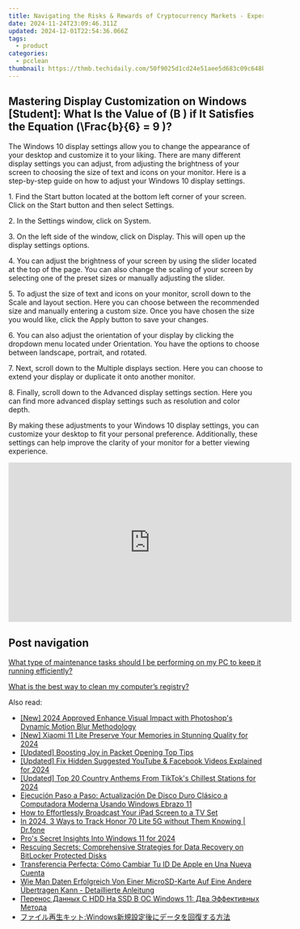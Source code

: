 ```yaml
---
title: Navigating the Risks & Rewards of Cryptocurrency Markets - Expert Analysis by YL Software
date: 2024-11-24T23:09:46.311Z
updated: 2024-12-01T22:54:36.066Z
tags:
  - product
categories:
  - pcclean
thumbnail: https://thmb.techidaily.com/50f9025d1cd24e51aee5d683c09c648b774d15c542de5a35365804c9b914df05.jpg
---
```


## Mastering Display Customization on Windows [Student]: What Is the Value of \(B \) if It Satisfies the Equation \(\Frac{b}{6} = 9 \)?

The Windows 10 display settings allow you to change the appearance of your desktop and customize it to your liking. There are many different display settings you can adjust, from adjusting the brightness of your screen to choosing the size of text and icons on your monitor. Here is a step-by-step guide on how to adjust your Windows 10 display settings. 

1\. Find the Start button located at the bottom left corner of your screen. Click on the Start button and then select Settings.

2\. In the Settings window, click on System.

3\. On the left side of the window, click on Display. This will open up the display settings options. 

4\. You can adjust the brightness of your screen by using the slider located at the top of the page. You can also change the scaling of your screen by selecting one of the preset sizes or manually adjusting the slider.

5\. To adjust the size of text and icons on your monitor, scroll down to the Scale and layout section. Here you can choose between the recommended size and manually entering a custom size. Once you have chosen the size you would like, click the Apply button to save your changes.

6\. You can also adjust the orientation of your display by clicking the dropdown menu located under Orientation. You have the options to choose between landscape, portrait, and rotated.

7\. Next, scroll down to the Multiple displays section. Here you can choose to extend your display or duplicate it onto another monitor.

8\. Finally, scroll down to the Advanced display settings section. Here you can find more advanced display settings such as resolution and color depth. 

By making these adjustments to your Windows 10 display settings, you can customize your desktop to fit your personal preference. Additionally, these settings can help improve the clarity of your monitor for a better viewing experience.

<!-- affiliate ads begin -->
<iframe width="560" height="315" src="https://www.youtube.com/embed/aa6vSdt1elM?si=qPhmO-hoWVIPBnnC" title="YouTube video player" frameborder="0" allow="accelerometer; autoplay; clipboard-write; encrypted-media; gyroscope; picture-in-picture; web-share" referrerpolicy="strict-origin-when-cross-origin" allowfullscreen></iframe>
<!-- affiliate ads end -->

## Post navigation

[What type of maintenance tasks should I be performing on my PC to keep it running efficiently?](https://tools.techidaily.com/pcclean/products/)

[What is the best way to clean my computer’s registry?](https://tools.techidaily.com/pcclean/products/)

<ins class="adsbygoogle"
     style="display:block"
     data-ad-format="autorelaxed"
     data-ad-client="ca-pub-7571918770474297"
     data-ad-slot="1223367746"></ins>

<ins class="adsbygoogle"
     style="display:block"
     data-ad-client="ca-pub-7571918770474297"
     data-ad-slot="8358498916"
     data-ad-format="auto"
     data-full-width-responsive="true"></ins>

<span class="atpl-alsoreadstyle">Also read:</span>
<div><ul>
<li><a href="https://fox-friendly.techidaily.com/new-2024-approved-enhance-visual-impact-with-photoshops-dynamic-motion-blur-methodology/"><u>[New] 2024 Approved Enhance Visual Impact with Photoshop's Dynamic Motion Blur Methodology</u></a></li>
<li><a href="https://video-screen-grab.techidaily.com/new-xiaomi-11-lite-preserve-your-memories-in-stunning-quality-for-2024/"><u>[New] Xiaomi 11 Lite Preserve Your Memories in Stunning Quality for 2024</u></a></li>
<li><a href="https://extra-lessons.techidaily.com/updated-boosting-joy-in-packet-opening-top-tips/"><u>[Updated] Boosting Joy in Packet Opening Top Tips</u></a></li>
<li><a href="https://facebook-clips.techidaily.com/updated-fix-hidden-suggested-youtube-and-facebook-videos-explained-for-2024/"><u>[Updated] Fix Hidden Suggested YouTube & Facebook Videos Explained for 2024</u></a></li>
<li><a href="https://tiktok-videos.techidaily.com/updated-top-20-country-anthems-from-tiktoks-chillest-stations-for-2024/"><u>[Updated] Top 20 Country Anthems From TikTok's Chillest Stations for 2024</u></a></li>
<li><a href="https://discover-amazing.techidaily.com/ejecucion-paso-a-paso-actualizacion-de-disco-duro-clasico-a-computadora-moderna-usando-windows-ebrazo-11/"><u>Ejecución Paso a Paso: Actualización De Disco Duro Clásico a Computadora Moderna Usando Windows Ebrazo 11</u></a></li>
<li><a href="https://fox-where.techidaily.com/how-to-effortlessly-broadcast-your-ipad-screen-to-a-tv-set/"><u>How to Effortlessly Broadcast Your iPad Screen to a TV Set</u></a></li>
<li><a href="https://android-location-track.techidaily.com/in-2024-3-ways-to-track-honor-70-lite-5g-without-them-knowing-drfone-by-drfone-virtual-android/"><u>In 2024, 3 Ways to Track Honor 70 Lite 5G without Them Knowing | Dr.fone</u></a></li>
<li><a href="https://article-helps.techidaily.com/pros-secret-insights-into-windows-11-for-2024/"><u>Pro's Secret Insights Into Windows 11 for 2024</u></a></li>
<li><a href="https://discover-amazing.techidaily.com/rescuing-secrets-comprehensive-strategies-for-data-recovery-on-bitlocker-protected-disks/"><u>Rescuing Secrets: Comprehensive Strategies for Data Recovery on BitLocker Protected Disks</u></a></li>
<li><a href="https://win-awesome.techidaily.com/transferencia-perfecta-como-cambiar-tu-id-de-apple-en-una-nueva-cuenta/"><u>Transferencia Perfecta: Cómo Cambiar Tu ID De Apple en Una Nueva Cuenta</u></a></li>
<li><a href="https://discover-amazing.techidaily.com/wie-man-daten-erfolgreich-von-einer-microsd-karte-auf-eine-andere-ubertragen-kann-detaillierte-anleitung/"><u>Wie Man Daten Erfolgreich Von Einer MicroSD-Karte Auf Eine Andere Übertragen Kann - Detaillierte Anleitung</u></a></li>
<li><a href="https://discover-amazing.techidaily.com/perenos-dannyh-s-hdd-na-ssd-v-os-windows-11-dva-effektivnyh-metoda/"><u>Перенос Данных С HDD На SSD В ОС Windows 11: Два Эффективных Метода</u></a></li>
<li><a href="https://discover-amazing.techidaily.com/1728487317064-windows/"><u>ファイル再生キット:Windows新規設定後にデータを回復する方法</u></a></li>
</ul></div>

